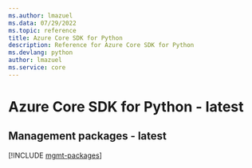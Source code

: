 ```yaml
---
ms.author: lmazuel
ms.data: 07/29/2022
ms.topic: reference
title: Azure Core SDK for Python
description: Reference for Azure Core SDK for Python
ms.devlang: python
author: lmazuel
ms.service: core
---
```

# Azure Core SDK for Python - latest

## Management packages - latest
[!INCLUDE [mgmt-packages](core-mgmt-index.md)]